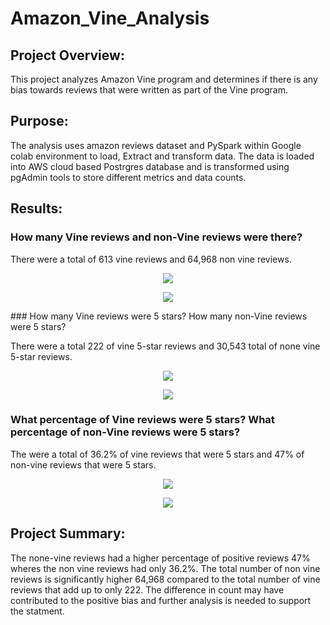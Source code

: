 # Amazon_Vine_Analysis

## Project Overview:
This project analyzes Amazon Vine program and determines if there is any bias towards reviews that were written as part of the Vine program. 



## Purpose:

The analysis uses amazon reviews dataset and PySpark within Google colab environment to load, Extract and transform data. The data is loaded into AWS cloud based Postrgres database
and is transformed using pgAdmin tools to store different metrics and data counts.



## Results: 

### How many Vine reviews and non-Vine reviews were there?

There were a total of 613 vine reviews and 64,968 non vine reviews.
<p align="center">
  <img src="https://github.com/mabulhassan/PyBer_Analysis/blob/main/total_rides_per_city.png">
</p>
<p align="center">
  <img src="https://github.com/mabulhassan/PyBer_Analysis/blob/main/total_rides_per_city.png">
</p>
### How many Vine reviews were 5 stars? How many non-Vine reviews were 5 stars?

There were a total 222 of vine 5-star reviews and 30,543 total of none vine 5-star reviews.
<p align="center">
  <img src="https://github.com/mabulhassan/PyBer_Analysis/blob/main/total_rides_per_city.png">
</p>
<p align="center">
  <img src="https://github.com/mabulhassan/PyBer_Analysis/blob/main/total_rides_per_city.png">
</p>

### What percentage of Vine reviews were 5 stars? What percentage of non-Vine reviews were 5 stars?

The were a total of 36.2% of vine reviews that were 5 stars and 47% of non-vine reviews that were 5 stars.
<p align="center">
  <img src="https://github.com/mabulhassan/PyBer_Analysis/blob/main/total_rides_per_city.png">
</p>
<p align="center">
  <img src="https://github.com/mabulhassan/PyBer_Analysis/blob/main/total_rides_per_city.png">
</p>


## Project Summary:
The none-vine reviews had a higher percentage of positive reviews 47% wheres the non vine reviews had only 36.2%. The total number of non vine reviews is significantly higher 64,968 compared to the total number of vine reviews that add up to only 222. The difference in count may have contributed to the positive bias and further analysis is needed to support the statment.

